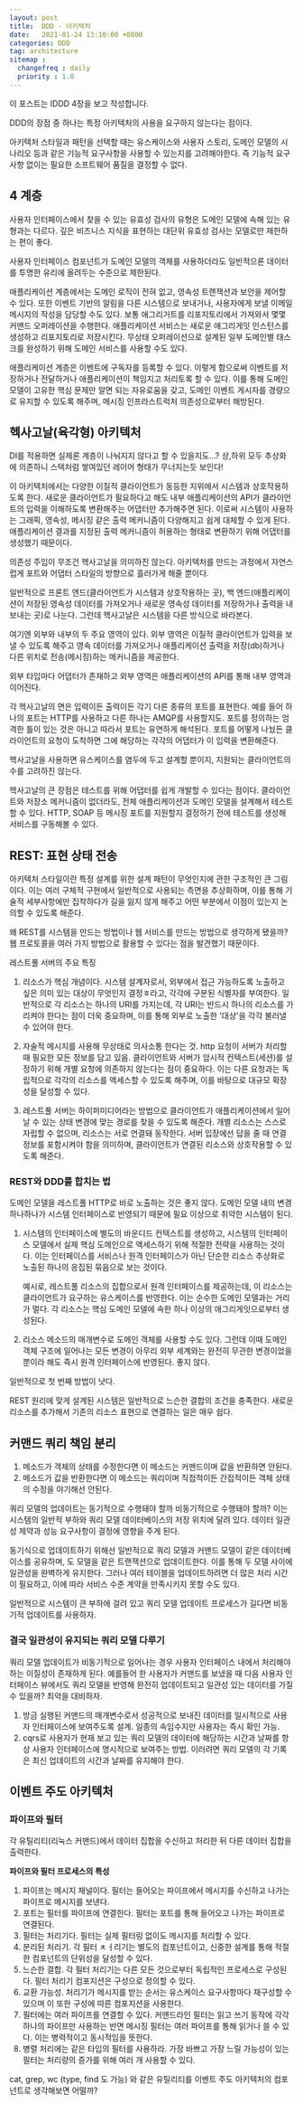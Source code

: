 ```yaml
---
layout: post
title:  DDD - 아키텍처
date:   2021-01-24 13:10:00 +0800
categories: DDD
tag: architecture
sitemap :
  changefreq : daily
  priority : 1.0
---
```


이 포스트는 IDDD 4장을 보고 작성합니다.

DDD의 장점 중 하나는 특정 아키텍처의 사용을 요구하지 않는다는 점이다. 

아키텍처 스타일과 패턴을 선택할 때는 유스케이스와 사용자 스토리, 도메인 모델의 시나리오 등과 같은 기능적 요구사항을 사용할 수 있는지를 고려해야한다. 즉 기능적 요구사항 없이는 필요한 소프트웨어 품질을 결정할 수 없다.

## 4 계층

사용자 인터페이스에서 찾을 수 있는 유효성 검사의 유형은 도메인 모델에 속해 있는 유형과는 다르다. 깊은 비즈니스 지식을 표현하는 대단위 유효성 검사는 모델로만 제한하는 편이 좋다.

사용자 인터페이스 컴포넌트가 도메인 모델의 객체를 사용하더라도 일반적으론 데이터를 투명한 유리에 올려두는 수준으로 제한된다. 

애플리케이션 계층에서는 도메인 로직이 전혀 없고, 영속성 트랜잭션과 보안을 제어할 수 있다. 또한 이벤트 기반의 알림을 다른 시스템으로 보내거나, 사용자에게 보낼 이메일 메시지의 작성을 담당할 수도 있다. 보통 애그리거트를 리포지토리에서 가져와서 몇몇 커맨드 오퍼레이션을 수행한다. 애플리케이션 서비스는 새로운 애그리게잇 인스턴스를 생성하고 리포지토리로 저장시킨다. 무상태 오퍼레이션으로 설계된 일부 도메인별 태스크를 완성하기 위해 도메인 서비스를 사용할 수도 있다.

애플리케이션 계층은 이벤트에 구독자를 등록할 수 있다. 이렇게 함으로써 이벤트를 저장하거나 전달하거나 애플리케이션이 책임지고 처리토록 할 수 있다. 이를 통해 도메인 모델이 고유한 핵심 문제만 알면 되는 자유로움을 갖고, 도메인 이벤트 게시자를 경량으로 유지할 수 있도록 해주며, 메시징 인프라스트럭처 의존성으로부터 해방된다.



## 헥사고날(육각형) 아키텍처

DI를 적용하면 실제론 계층이 나눠지지 않다고 할 수 있을지도...? 상,하위 모두 추상화에 의존하니 스택처럼 쌓여있던 레이어 형태가 무너지는듯 보인다! 

이 아키텍처에서는 다양한 이질적 클라이언트가 동등한 지위에서 시스템과 상호작용하도록 한다. 새로운 클라이언트가 필요하다고 해도 내부 애플리케이션의 API가 클라이언트의 입력을 이해하도록 변환해주는 어댑터만 추가해주면 된다. 이로써 시스템이 사용하는 그래픽, 영속성, 메시징 같은 출력 메커니즘이 다양해지고 쉽게 대체할 수 있게 된다. 애플리케이션 결과를 지정된 출력 메커니즘이 허용하는 형태로 변환하기 위해 어댑터를 생성했기 때문이다.

의존성 주입이 무조건 헥사고날을 의미하진 않는다. 아키텍처를 만드는 과정에서 자연스럽게 포트와 어댑터 스타일의 방향으로 흘러가게 해줄 뿐이다.

일반적으로 프론트 엔드(클라이언트가 시스템과 상호작용하는 곳), 백 엔드(애플리케이션이 저장된 영속성 데이터를 가져오거나 새로운 영속성 데이터를 저장하거나 출력을 내보내는 곳)로 나눈다. 그런데 헥사고날은 시스템을 다른 방식으로 바라본다.

여기엔 외부와 내부의 두 주요 영역이 있다. 외부 영역은 이질적 클라이언트가 입력을 보낼 수 있도록 해주고 영속 데이터를 가져오거나 애플리케이션 출력을 저장(db)하거나 다른 위치로 전송(메시징)하는 메커니즘을 제공한다. 

외부 타입마다 어댑터가 존재하고 외부 영역은 애플리케이션의 API를 통해 내부 영역과 이어진다.

각 헥사고날의 면은 입력이든 출력이든 각기 다른 종류의 포트를 표현한다. 예를 들어 하나의 포트는 HTTP를 사용하고 다른 하나는 AMQP를 사용할지도. 포트를 정의하는 엄격한 틀이 있는 것은 아니고 따라서 포트는 유연하게 해석된다. 포트를 어떻게 나눴든 클라이언트의 요청이 도착하면 그에 해당하는 각각의 어댑터가 이 입력을 변환해준다.

헥사고날을 사용하면 유스케이스를 염두에 두고 설계할 뿐이지, 지원되는 클라이언트의 수를 고려하진 않는다.

헥사고날의 큰 장점은 테스트를 위해 어댑터를 쉽게 개발할 수 있다는 점이다. 클라이언트와 저장소 메커니즘이 없더라도, 전체 애플리케이션과 도메인 모델을 설계해서 테스트할 수 있다. HTTP, SOAP 등 메시징 포트를 지원할지 결정하기 전에 테스트를 생성해 서비스를 구동해볼 수 있다.

## REST: 표현 상태 전송

아키텍처 스타일이란 특정 설계를 위한 설계 패턴이 무엇인지에 관한 구조적인 큰 그림이다. 이는 여러 구체적 구현에서 일반적으로 사용되는 측면을 추상화하며, 이를 통해 기술적 세부사항에만 집착하다가 길을 잃지 않게 해주고 어떤 부분에서 이점이 있는지 논의할 수 있도록 해준다.

왜 REST를 시스템을 만드는 방법이나 웹 서비스를 만드는 방법으로 생각하게 됐을까? 웹 프로토콜을 여러 가지 방법으로 활용할 수 있다는 점을 발견했기 때문이다.

레스트풀 서버의 주요 특징

1. 리소스가 핵심 개념이다. 시스템 설계자로서, 외부에서 접근 가능하도록 노출하고 싶은 의미 있는 대상이 무엇인지 결정ㅎ라고, 각각에 구분된 식별자를 부여한다. 일반적으로 각 리소스는 하나의 URI를 가지는데, 각 URI는 반드시 하나의 리소스를 가리켜야 한다는 점이 더욱 중요하며, 이를 통해 외부로 노출한 '대상'을 각각 불러낼 수 있어야 한다. 

2. 자술적 메시지를 사용해 무상태로 의사소통 한다는 것. http 요청이 서버가 처리할 때 필요한 모든 정보를 담고 있음. 클라이언트와 서버가 암시적 컨텍스트(세션)를 설정하기 위해 개별 요청에 의존하지 않는다는 점이 중요하다. 이는 다른 요청과는 독립적으로 각각의 리소스를 액세스할 수 있도록 해주며, 이를 바탕으로 대규모 확장성을 달성할 수 있다.
3. 레스트풀 서버는 하이퍼미디어라는 방법으로 클라이언트가 애플리케이션에서 일어날 수 있는 상태 변경에 맞는 경로를 찾을 수 있도록 해준다. 개별 리소스는 스스로 자립할 수 없으며, 리소스는 서로 연결돼 동작한다. 서버 입장에선 답을 줄 때 연결 정보를 포함시켜야 함을 의미하며, 클라이언트가 연결된 리소스와 상호작용할 수 있도록 해준다.

### REST와 DDD를 합치는 법

도메인 모델을 레스트풀 HTTP로 바로 노출하는 것은 좋지 않다. 도메인 모델 내의 변경 하나하나가 시스템 인터페이스로 반영되기 때문에 필요 이상으로 취약한 시스템이 된다.

1. 시스템의 인터페이스에 별도의 바운디드 컨텍스트를 생성하고, 시스템의 인터페이스 모델에서 실제 핵심 도메인으로 액세스하기 위해 적절한 전략을 사용하는 것이다. 이는 인터페이스를 서비스나 원격 인터페이스가 아닌 단순한 리소스 추상화로 노출된 하나의 응집된 묶음으로 보는 것이다.

   예시로, 레스트풀 리소스의 집합으로서 원격 인터페이스를 제공하는데, 이 리소스는 클라이언트가 요구하는 유스케이스를 반영한다. 이는 순수한 도메인 모델과는 거리가 멀다. 각 리소스는 핵심 도메인 모델에 속한 하나 이상의 애그리게잇으로부터 생성된다.

2. 리소스 메소드의 매개변수로 도메인 객체를 사용할 수도 있다. 그런데 이때 도메인 객체 구조에 일어나는 모든 변경이 아무리 외부 세계와는 완전히 무관한 변경이었을 뿐이라 해도 즉시 원격 인터페이스에 반영된다. 좋지 않다.

일반적으로 첫 번째 방법이 낫다.

REST 원리에 맞게 설계된 시스템은 일반적으로 느슨한 결합의 조건을 충족한다. 새로운 리소스를 추가해서 기존의 리소스 표현으로 연결하는 일은 매우 쉽다. 

## 커맨드 쿼리 책임 분리

1. 메소드가 객체의 상태를 수정한다면 이 메소드는 커맨드이며 값을 반환하면 안된다.
2. 메소드가 값을 반환한다면 이 메소드는 쿼리이며 직접적이든 간접적이든 객체 상태의 수정을 야기해선 안된다.

쿼리 모델의 업데이트는 동기적으로 수행돼야 할까 비동기적으로 수행돼야 할까? 이는 시스템의 일반적 부하와 쿼리 모델 데이터베이스의 저장 위치에 달려 있다. 데이터 일관성 제약과 성능 요구사항이 결정에 영향을 주게 된다.

동기식으로 업데이트하기 위해선 일반적으로 쿼리 모델과 커맨드 모델이 같은 데이터베이스를 공유하며, 도 모델을 같은 트랜잭션으로 업데이트한다. 이를 통해 두 모델 사이에 일관성을 완벽하게 유지한다. 그러나 여러 테이블을 업데이트하려면 더 많은 처리 시간이 필요하고, 이에 따라 서비스 수준 계약을 만족시키지 못할 수도 있다.

일반적으로 시스템이 큰 부하에 걸려 있고 쿼리 모델 업데이트 프로세스가 길다면 비동기적 업데이트를 사용하자.

### 결국 일관성이 유지되는 쿼리 모델 다루기

쿼리 모델 업데이트가 비동기적으로 일어나는 경우 사용자 인터페이스 내에서 처리해야 하는 이질성이 존재하게 된다. 예를들어 한 사용자가 커맨드를 보냈을 때 다음 사용자 인터페이스 뷰에서도 쿼리 모델을 반영해 완전히 업데이트되고 일관성 있는 데이터를 가질 수 있을까? 최악을 대비하자.

1. 방금 실행된 커맨드의 매개변수로서 성공적으로 보내진 데이터를 일시적으로 사용자 인터페이스에 보여주도록 설계. 일종의 속임수지만 사용자는 즉시 확인 가능.
2. cqrs로 사용자가 현재 보고 있는 쿼리 모델의 데이터에 해당하는 시간과 날짜를 항상 사용자 인터페이스에 명시적으로 보여주는 방법. 이러려면 쿼리 모델의 각 기록은 최신 업데이트의 시간과 날짜를 유지해야 한다.

## 이벤트 주도 아키텍처

### 파이프와 필터

각 유틸리티(리눅스 커맨드)에서 데이터 집합을 수신하고 처리한 뒤 다른 데이터 집합을 출력한다. 

**파이프와 필터 프로세스의 특성** 

1. 파이프는 메시지 채널이다. 필터는 들어오는 파이프에서 메시지를 수신하고 나가는 파이프로 메시지를 보낸다.
2. 포트는 필터를 파이프에 연결한다. 필터는 포트를 통해 들어오고 나가는 파이프로 연결된다.
3. 필터는 처리기다. 필터는 실제 필터링 없이도 메시지를 처리할 수 있다.
4. 분리된 처리기. 각 필터 ㅊㅓ리기는 별도의 컴포넌트이고, 신중한 설계를 통해 적절한 컴포넌트의 단위성을 달성할 수 있다.
5. 느슨한 결합. 각 필터 처리기는 다른 모든 것으로부터 독립적인 프로세스로 구성된다. 필터 처리기 컴포지션은 구성으로 정의할 수 있다.
6. 교환 가능성. 처리기가 메시지를 받는 순서는 유스케이스 요구사항마다 재구성할 수 있으며 이 또한 구성에 따른 컴포지션을 사용한다.
7. 필터에는 여러 파이프를 연결할 수 있다. 커맨드라인 필터는 읽고 쓰기 동작에 각각 하나의 파이프만 사용하는 반면 메시징 필터는 여러 파이프를 통해 읽거나 쓸 수 있다. 이는 병력적이고 동시적임을 뜻한다.
8. 병렬 처리에는 같은 타입의 필터를 사용하라. 가장 바쁘고 가장 느릴 가능성이 있는 필터는 처리량의 증가를 위해 여러 개 사용할 수 있다.

cat, grep, wc (type, find 도 가능) 와 같은 유틸리티를 이벤트 주도 아키텍처의 컴포넌트로 생각해보면 어떨까? 